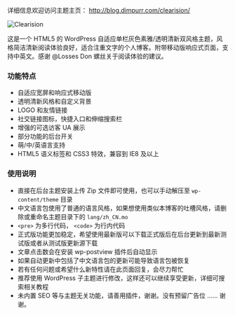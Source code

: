 详细信息欢迎访问主题主页： http://blog.dimpurr.com/clearision/ 

<img src="http://blog.dimpurr.com/wp-content/themes/clearision/screenshot.png" title="Clearision" alt="Clearision" />

这是一个 HTML5 的 WordPress 自适应单栏灰色素雅/透明清新双风格主题，风格简洁清新阅读体验良好，适合注重文字的个人博客。附带移动版响应式页面，支持中英文。感谢  @Losses Don 螺丝关于阅读体验的建议。

### 功能特点

* 自适应宽屏和响应式移动版
* 透明清新风格和自定义背景
* LOGO 和友情链接
* 社交链接图标，快捷入口和伸缩搜索栏
* 增强的可选访客 UA 展示
* 部分功能的后台开关
* 萌/中/英语言支持
* HTML5 语义标签和 CSS3 特效，兼容到 IE8 及以上

### 使用说明

* 直接在后台主题安装上传 Zip 文件即可使用，也可以手动解压至 `wp-content/theme` 目录
* 中文语言包使用了普通的语言风格，如果想使用类似本博客的吐槽风格，请删除或重命名主题目录下的 `lang/zh_CN.mo`
* `<pre>` 为多行代码， `<code>` 为行内代码
* 正式版功能更加稳定，希望使用最新版可以下载正式版后在后台更新到最新测试版或者从测试版更新源下载
* 文章点击数会在安装 wp-postview 插件后自动显示
* 如果自动更新中包括了中文语言包的更新可能导致语言包被恢复
* 若有任何问题或希望什么新特性请在此页面回复，会尽力帮忙
* 推荐使用 WordPress 子主题进行修改，这样还可以继续享受更新，详细可搜索相关教程
* 未内置 SEO 等与主题无关功能，请善用插件，谢谢。没有预留广告位 …… 谢谢。